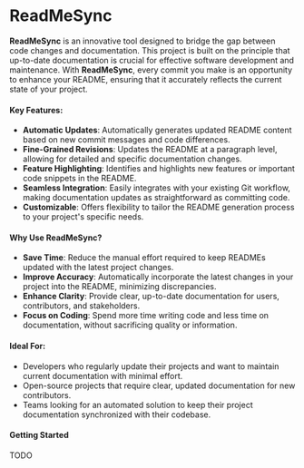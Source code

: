 # ReadMeSync

**ReadMeSync** is an innovative tool designed to bridge the gap between code changes and documentation. This project is built on the principle that up-to-date documentation is crucial for effective software development and maintenance. With **ReadMeSync**, every commit you make is an opportunity to enhance your README, ensuring that it accurately reflects the current state of your project.

#### Key Features:

- **Automatic Updates**: Automatically generates updated README content based on new commit messages and code differences.
- **Fine-Grained Revisions**: Updates the README at a paragraph level, allowing for detailed and specific documentation changes.
- **Feature Highlighting**: Identifies and highlights new features or important code snippets in the README.
- **Seamless Integration**: Easily integrates with your existing Git workflow, making documentation updates as straightforward as committing code.
- **Customizable**: Offers flexibility to tailor the README generation process to your project's specific needs.

#### Why Use ReadMeSync?

- **Save Time**: Reduce the manual effort required to keep READMEs updated with the latest project changes.
- **Improve Accuracy**: Automatically incorporate the latest changes in your project into the README, minimizing discrepancies.
- **Enhance Clarity**: Provide clear, up-to-date documentation for users, contributors, and stakeholders.
- **Focus on Coding**: Spend more time writing code and less time on documentation, without sacrificing quality or information.

#### Ideal For:

- Developers who regularly update their projects and want to maintain current documentation with minimal effort.
- Open-source projects that require clear, updated documentation for new contributors.
- Teams looking for an automated solution to keep their project documentation synchronized with their codebase.

#### Getting Started

TODO
